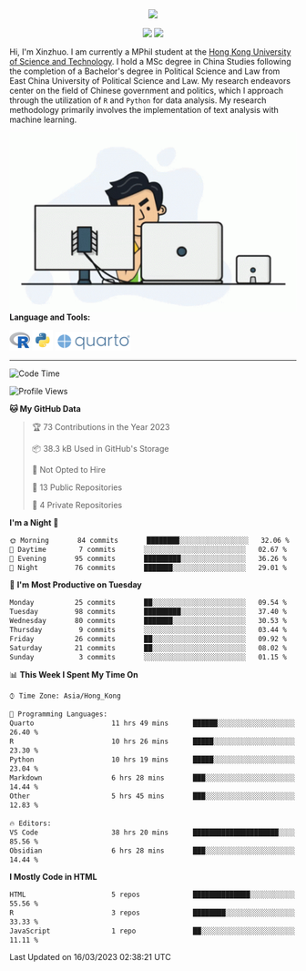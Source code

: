 <div align='center'>
<img src='https://readme-typing-svg.herokuapp.com?font=ubuntu&color=4d3900&center=true&lines=HKUST+Mphil+in+SOSC;Focus+on+China;Code+for+PoliSci'/>
</div>


<p align='center'>
<a href='mailto:carlh.stoner@gmail.com' target='_blank'>
        <img src='https://img.shields.io/badge/Gmail-D14836?style=for-the-badge&logo=gmail&logoColor=white'/></a>
 <a href='https://www.linkedin.com/in/xinzhuo-huang-5161011ba/' target='_blank'>
        <img src='https://img.shields.io/badge/linkedin%20-%230077B5.svg?&style=for-the-badge&logo=linkedin&logoColor=white'/>
    </a>
    </p>
    
Hi, I'm Xinzhuo. I am currently a MPhil student at the [Hong Kong University of Science and Technology](https://sosc.hkust.edu.hk/node/613). I hold a MSc degree in China Studies following the completion of a Bachelor's degree in Political Science and Law from East China University of Political Science and Law. My research endeavors center on the field of Chinese government and politics, which I approach through the utilization of `R` and `Python` for data analysis. My research methodology primarily involves the implementation of text analysis with machine learning.




<img align='right' src="https://github.com/xinzhuohkust/xinzhuohkust/blob/main/programmer.gif" width="590">




**Language and Tools:**  

<code><img height="36" src="https://raw.githubusercontent.com/github/explore/80688e429a7d4ef2fca1e82350fe8e3517d3494d/topics/r/r.png"></code>
<code><img height="36" src="https://raw.githubusercontent.com/github/explore/80688e429a7d4ef2fca1e82350fe8e3517d3494d/topics/python/python.png"></code>
<code><img height="32" src="https://github.com/quarto-dev/quarto-r/blob/main/man/figures/quarto.png"></code>

---
<!--START_SECTION:waka-->
![Code Time](http://img.shields.io/badge/Code%20Time-176%20hrs%2045%20mins-blue)

![Profile Views](http://img.shields.io/badge/Profile%20Views-28-blue)

**🐱 My GitHub Data** 

> 🏆 73 Contributions in the Year 2023
 > 
> 📦 38.3 kB Used in GitHub's Storage 
 > 
> 🚫 Not Opted to Hire
 > 
> 📜 13 Public Repositories 
 > 
> 🔑 4 Private Repositories  
 > 
**I'm a Night 🦉** 

```text
🌞 Morning       84 commits       ████████░░░░░░░░░░░░░░░░░   32.06 % 
🌆 Daytime        7 commits       ░░░░░░░░░░░░░░░░░░░░░░░░░   02.67 % 
🌃 Evening       95 commits       █████████░░░░░░░░░░░░░░░░   36.26 % 
🌙 Night         76 commits       ███████░░░░░░░░░░░░░░░░░░   29.01 % 

```
📅 **I'm Most Productive on Tuesday** 

```text
Monday          25 commits       ██░░░░░░░░░░░░░░░░░░░░░░░   09.54 % 
Tuesday         98 commits       █████████░░░░░░░░░░░░░░░░   37.40 % 
Wednesday       80 commits       ███████░░░░░░░░░░░░░░░░░░   30.53 % 
Thursday         9 commits       ░░░░░░░░░░░░░░░░░░░░░░░░░   03.44 % 
Friday          26 commits       ██░░░░░░░░░░░░░░░░░░░░░░░   09.92 % 
Saturday        21 commits       ██░░░░░░░░░░░░░░░░░░░░░░░   08.02 % 
Sunday           3 commits       ░░░░░░░░░░░░░░░░░░░░░░░░░   01.15 % 

```


📊 **This Week I Spent My Time On** 

```text
⌚︎ Time Zone: Asia/Hong_Kong

💬 Programming Languages: 
Quarto                   11 hrs 49 mins      ██████░░░░░░░░░░░░░░░░░░░   26.40 % 
R                        10 hrs 26 mins      █████░░░░░░░░░░░░░░░░░░░░   23.30 % 
Python                   10 hrs 19 mins      █████░░░░░░░░░░░░░░░░░░░░   23.04 % 
Markdown                 6 hrs 28 mins       ███░░░░░░░░░░░░░░░░░░░░░░   14.44 % 
Other                    5 hrs 45 mins       ███░░░░░░░░░░░░░░░░░░░░░░   12.83 % 

🔥 Editors: 
VS Code                  38 hrs 20 mins      █████████████████████░░░░   85.56 % 
Obsidian                 6 hrs 28 mins       ███░░░░░░░░░░░░░░░░░░░░░░   14.44 % 

```

**I Mostly Code in HTML** 

```text
HTML                     5 repos             ██████████████░░░░░░░░░░░   55.56 % 
R                        3 repos             ████████░░░░░░░░░░░░░░░░░   33.33 % 
JavaScript               1 repo              ██░░░░░░░░░░░░░░░░░░░░░░░   11.11 % 

```



 Last Updated on 16/03/2023 02:38:21 UTC
<!--END_SECTION:waka-->
    
    
    
    
    
    
    
    
